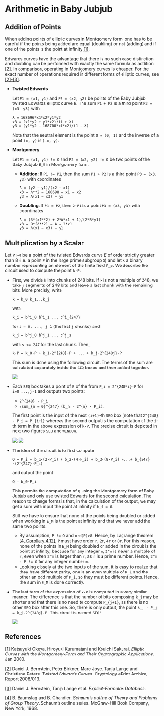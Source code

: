 # Arithmetic in Baby Jubjub

## Addition of Points

When adding points of elliptic curves in Montgomery form, one has to be careful if the points being added are equal (doubling) or not (adding) and if one of the points is the point at infinity [[1]](http://citeseerx.ist.psu.edu/viewdoc/download?doi=10.1.1.559.7774&rep=rep1&type=pdf). 

Edwards curves have the advantage that there is no such case distinction and 
doubling can be performed with exactly the same formula as addition [[2]](https://eprint.iacr.org/2008/013.pdf). 
In comparison, operating in Montgomery curves is cheaper. 
For the exact number of operations required in different forms of elliptic curves, 
see [[2]-](https://eprint.iacr.org/2008/013.pdf)[[3]](https://www.hyperelliptic.org/EFD/).

- **Twisted Edwards**

	Let `P1 = (x1, y1)` and `P2 = (x2, y2)` be points of the Baby Jubjub twisted Edwards elliptic curve `E`. The sum `P1 + P2` is a third point `P3 = (x3, y3)` with
	```
	λ = 168696*x1*x2*y1*y2
	x3 = (x1*y2 + y1*x2)/(1 + λ)
	y3 = (y1*y2 − 168700*x1*x2)/(1 − λ)
	```

	Note that the neutral element is the point `O = (0, 1)` and the inverse of a point `(x, y)` is `(−x, y)`.

- **Montgomery**

	Let `P1 = (x1, y1) != O` and `P2 = (x2, y2) != O` be two points of the Baby Jubjub `E_M` in Montgomery form. 
	
	- **Addition**: If `P1 != P2`, then the sum `P1 + P2` is a third point `P3 = (x3, y3)` with coordinates

		```
		Λ = (y2 − y1)/(x2 − x1)
		x3 = Λ**2 − 168698 − x1 − x2
		y3 = Λ(x1 − x3) − y1
		```
	- **Doubling**: If `P1 = P2`, then `2·P1` is a point `P3 = (x3, y3)` with coordinates

		```
		Λ = (3*(x1**2) + 2*A*x1 + 1)/(2*B*y1)
		x3 = B*(Λ**2) − A − 2*x1
		y3 = Λ(x1 − x3) − y1
		```

## Multiplication by a Scalar

Let `P!=O` be a point of the twisted Edwards curve $E$ of order strictly greater than 8 (i.e. a point `P` in the large prime subgroup `G`) and let `k` a binary number representing an element of the finite field `F_p`. We describe the circuit used to compute the point `k·P`.
	 	
- First, we divide `k` into chunks of 248 bits. If `k` is not a multiple of 248, we take `j` segments of 248 bits and leave a last chunk with the remaining bits. More precisly, write 
	``` 
	k = k_0 k_1...k_j
	```
	with
	```
	k_i = b^i_0 b^i_1 ... b^i_{247}	
	``` 
	for `i = 0, ..., j-1` (the first `j` chunks) and
    
	```
	k_j = b^j_0 b^j_1 ... b^j_s 
	```
	with `s <= 247` for the last chunk. Then,  
	```
	k·P = k_0·P + k_1·2^{248}·P + ... + k_j·2^{248j}·P
	```
    
    This sum is done using the following circuit. The terms of the sum are calculated separately inside the `SEQ` boxes and then added together. 

    ![](https://i.imgur.com/bpy9M0L.png)

- Each `SEQ` box takes a point of `E` of the from `P_i = 2^{248*i}·P` for `i=0,...,j-1` and outputs two points:
	- `2^{248} · P_i` 
	- `\sum_{n = 0}^{247} (b_n · 2^{n} · P_i)`. 

    The first point is the input of the next `(i+1)`-th `SEQ` box (note that `2^{248} · P_i = P_{i+1}` whereas the second output is the computation of the `i`-th term in the above expression of `k·P`. The precise circuit is depicted in next two figures `SEQ` and `WINDOW`.
	
    ![](https://i.imgur.com/J4U55ij.png)
    ![](https://i.imgur.com/y9mWrn9.png)



    
- The idea of the circuit is to first compute
    ```
    Q = P_i + b_1·(2·P_i) + b_2·(4·P_i) + b_3·(8·P_i) +...+ b_{247}·(2^{247}·P_i)
    ```
    and output the point
	```
    Q - b_0·P_i
    ```
	This permits the computation of `Q` using the Montgomery form of Baby Jubjub and only use twisted Edwards for the second calculation. The reason to change forms is that, in the calculation of the output, we may get a sum with input the point at infinity if `b_0 = 0`. 
	
	Still, we have to ensure that none of the points being doubled or added when working in `E_M` is the point at infinity and that we never add the same two points. 
	
    - By assumption, `P != O` and `ord(P)>8`. Hence, by Lagrange theorem [[4, Corollary 4.12]](http://poincare.matf.bg.ac.rs/~zarkom/Book_Shaums_Group_theory.pdf), `P` must have order `r`, `2r`, `4r` or `8r`. For this reason, none of the points in `E_M` being doubled or added in the circuit is the point at infinity, because for any integer `m`,  `2^m` is never a multiple of `r`, even when `2^m` is larger than `r`, as `r` is a prime number. Hence, `2^m · P != O` for any integer number `m`.
    - Looking closely at the two inputs of the sum, it is easy to realize that they have different parity, one is an even multiple of `P_i` and the other an odd multiple of `P_i`, so they must be different points. Hence, the sum in `E_M` is done correctly.
	
-  The last term of the expression of `k·P` is computed in a very similar manner. The difference is that the number of bits composing `k_j` may be shorter and that there is no need to compute `P_{j+1}`, as there is no other `SEQ` box after this one. So, there is only output, the point `k_j · P_j = k_j·2^{248j}·P`. This circuit is named `SEQ'`.

    ![](https://i.imgur.com/y6VSKpo.png)
    
## References

[[1]](http://citeseerx.ist.psu.edu/viewdoc/download?doi=10.1.1.559.7774&rep=rep1&type=pdf) Katsuyuki Okeya,  Hiroyuki Kurumatani and Kouichi Sakurai. _Elliptic Curves with the Montgomery-Form and Their Cryptographic Applications_. Jan 2000.

[[2]](https://eprint.iacr.org/2008/013.pdf) Daniel J. Bernstein, Peter Birkner, Marc Joye, Tanja Lange and Christiane Peters. _Twisted Edwards Curves_. Cryptology ePrint Archive, Report 2008/013. 

[[3]](https://www.hyperelliptic.org/EFD/) Daniel J. Bernstein, Tanja Lange et al. _Explicit-Formulas Database_.

[[4]](http://poincare.matf.bg.ac.rs/~zarkom/Book_Shaums_Group_theory.pdf) B. Baumslag and B. Chandler. _Schaum’s outline of Theory and Problems of Group Theory_. Schaum’s outline series. McGraw-Hill Book Company, New York, 1968.
